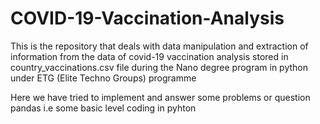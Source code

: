 # COVID-19-Vaccination-Analysis

This is the repository that deals with data manipulation and extraction of information from the data of covid-19 vaccination analysis stored in country_vaccinations.csv file during the Nano degree program in python under ETG (Elite Techno Groups) programme

Here we have tried to implement and answer some problems or question pandas i.e some basic level coding in pyhton
